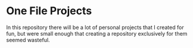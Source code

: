 # One File Projects
In this repository there will be a lot of personal projects that I created for fun, but were small enough that creating a repository exclusively for them seemed wasteful.